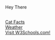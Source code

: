 Hey There

<br><a href="zzArchive/CatFacts.htm">Cat Facts<a/>
<br><a href="WeatherTest.htm">Weather<a/>
<br><a href="https://www.w3schools.com/">Visit W3Schools.com!</a> 


